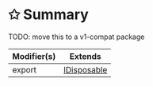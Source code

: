 # &#10025; Summary

TODO: move this to a v1-compat package

| Modifier(s)                            | Extends                                    |
|----------------------------------------|--------------------------------------------|
| export | [IDisposable](/kernel/interface/interfaces/idisposable) |